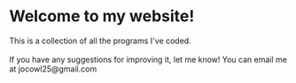 <h1>Welcome to my website!</h1>
This is a collection of all the programs I've coded. <br> <br>
If you have any suggestions for improving it, let me know! 
You can email me at jocowl25@gmail.com
